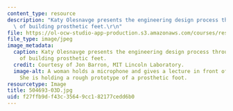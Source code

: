 ```yaml
---
content_type: resource
description: "Katy Olesnavge presents the engineering design process through an example\
  \ of building prosthetic feet.\r\n"
file: https://ol-ocw-studio-app-production.s3.amazonaws.com/courses/res-2-005-girls-who-build-make-your-own-wearables-workshop-spring-2015/f27ffb9df43c35649cc182177cedd6b0_504693-03D.jpg
file_type: image/jpeg
image_metadata:
  caption: Katy Olesnavge presents the engineering design process through an example
    of building prosthetic feet.
  credit: Courtesy of Jon Barron, MIT Lincoln Laboratory.
  image-alt: A woman holds a microphone and gives a lecture in front of a slide show.
    She is holding a rough prototype of a prosthetic foot.
resourcetype: Image
title: 504693-03D.jpg
uid: f27ffb9d-f43c-3564-9cc1-82177cedd6b0
---
```

